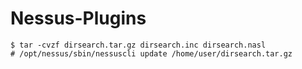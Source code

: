 # Nessus-Plugins

```
$ tar -cvzf dirsearch.tar.gz dirsearch.inc dirsearch.nasl
# /opt/nessus/sbin/nessuscli update /home/user/dirsearch.tar.gz
```
